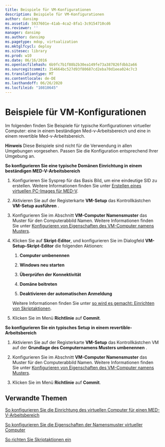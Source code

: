 ```yaml
---
title: Beispiele für VM-Konfigurationen
description: Beispiele für VM-Konfigurationen
author: dansimp
ms.assetid: 5937601e-41ab-4ca2-8fa1-3c9154710cd6
ms.reviewer: ''
manager: dansimp
ms.author: dansimp
ms.pagetype: mdop, virtualization
ms.mktglfcycl: deploy
ms.sitesec: library
ms.prod: w10
ms.date: 06/16/2016
ms.openlocfilehash: 6b9fc7b1f88b2b30ea149fe73a387826fdbb2a66
ms.sourcegitcommit: 354664bc527d93f80687cd2eba70d1eea024c7c3
ms.translationtype: MT
ms.contentlocale: de-DE
ms.lasthandoff: 06/26/2020
ms.locfileid: "10810645"
---
```

# Beispiele für VM-Konfigurationen


Im folgenden finden Sie Beispiele für typische Konfigurationen virtueller Computer: eine in einem beständigen Med-v-Arbeitsbereich und eine in einem revertible Med-v-Arbeitsbereich.

**Hinweis**  Diese Beispiele sind nicht für die Verwendung in allen Umgebungen vorgesehen. Passen Sie die Konfiguration entsprechend Ihrer Umgebung an.

 

**So konfigurieren Sie eine typische Domänen Einrichtung in einem beständigen MED-V-Arbeitsbereich**

1.  Konfigurieren Sie Sysprep für das Basis Bild, um eine eindeutige SID zu erstellen. Weitere Informationen finden Sie unter [Erstellen eines virtuellen PC-Images für MED-V](creating-a-virtual-pc-image-for-med-v.md#bkmk-howtoconfiguresysprepformedvimages).

2.  Aktivieren Sie auf der Registerkarte **VM-Setup** das Kontrollkästchen **VM-Setup ausführen** .

3.  Konfigurieren Sie im Abschnitt **VM-Computer Namensmuster** das Muster für den Computerabbild Namen. Weitere Informationen finden Sie unter [Konfigurieren von Eigenschaften des VM-Computer namens Musters](how-to-configure-vm-computer-name-pattern-propertiesmedvv2.md).

4.  Klicken Sie auf **Skript-Editor**, und konfigurieren Sie im Dialogfeld **VM-Setup-Skript-Editor** die folgenden Aktionen:

    1.  **Computer umbenennen**

    2.  **Windows neu starten**

    3.  **Überprüfen der Konnektivität**

    4.  **Domäne beitreten**

    5.  **Deaktivieren der automatischen Anmeldung**

    Weitere Informationen finden Sie unter [so wird es gemacht: Einrichten von Skriptaktionen](how-to-set-up-script-actions.md).

5.  Klicken Sie im Menü **Richtlinie** auf **Commit**.

**So konfigurieren Sie ein typisches Setup in einem revertible-Arbeitsbereich**

1.  Aktivieren Sie auf der Registerkarte **VM-Setup** das Kontrollkästchen VM auf der **Grundlage des Computernamens Musters umbenennen** .

2.  Konfigurieren Sie im Abschnitt **VM-Computer Namensmuster** das Muster für den Computerabbild Namen. Weitere Informationen finden Sie unter [Konfigurieren von Eigenschaften des VM-Computer namens Musters](how-to-configure-vm-computer-name-pattern-propertiesmedvv2.md).

3.  Klicken Sie im Menü **Richtlinie** auf **Commit**.

## Verwandte Themen


[So konfigurieren Sie die Einrichtung des virtuellen Computer für einen MED-V-Arbeitsbereich](how-to-configure-the-virtual-machine-setup-for-a-med-v-workspacemedvv2.md)

[So konfigurieren Sie die Eigenschaften der Namensmuster virtueller Computer](how-to-configure-vm-computer-name-pattern-propertiesmedvv2.md)

[So richten Sie Skriptaktionen ein](how-to-set-up-script-actions.md)

 

 





